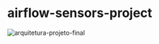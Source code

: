 ﻿# airflow-sensors-project

![arquitetura-projeto-final](https://github.com/thyagomanhaes/airflow-sensors-project/assets/5121307/39c8180e-13b3-4cf7-880c-e1e08a0773cc)


